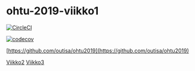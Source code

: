 # ohtu-2019-viikko1

[![CircleCI](https://circleci.com/gh/outisa/ohtu-2019-viikko1.svg?style=svg)](https://circleci.com/gh/outisa/ohtu-2019-viikko1)



[![codecov](https://codecov.io/gh/outisa/ohtu-2019-viikko1/branch/master/graph/badge.svg)](https://codecov.io/gh/outisa/ohtu-2019-viikko1)

[https://github.com/outisa/ohtu2019](https://github.com/outisa/ohtu2019)

[Viikko2](https://github.com/outisa/ohtu2019/tree/master/viikko2)
[Viikko3](https://github.com/outisa/ohtu2019/tree/master/viikko3)
